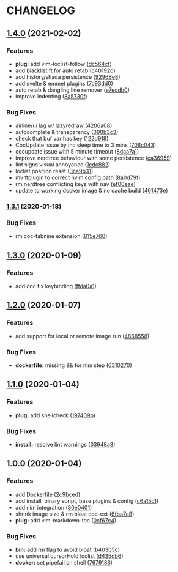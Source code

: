 # CHANGELOG

## [1.4.0](https://github.com/D-Nice/vindi/compare/v1.3.1...v1.4.0) (2021-02-02)


### Features

* **plug:** add vim-loclist-follow ([dc564cf](https://github.com/D-Nice/vindi/commit/dc564cf5c3e69758ec062a2fb5b5f428466c5ed8))
* add blacklist ft for auto retab ([c40192d](https://github.com/D-Nice/vindi/commit/c40192dea1f946f5dcf5f8cc2e4753d2c9cd3411))
* add history/shada persistence ([92968e8](https://github.com/D-Nice/vindi/commit/92968e89c7ac132cc12490621aa37b685e1e90e4))
* add svelte & emmet plugins ([7c93dd0](https://github.com/D-Nice/vindi/commit/7c93dd0e6d70ddb84b31a170501197b53c1c63ac))
* auto retab & dangling line remover ([e7ecdb0](https://github.com/D-Nice/vindi/commit/e7ecdb074c9015abf28f70ac874ff8445d6c1766))
* improve indenting ([8a5730f](https://github.com/D-Nice/vindi/commit/8a5730f2b8c3fcb8e7e581dca8ec89433438a22a))


### Bug Fixes

* airline/ui lag w/ lazyredraw ([4206a08](https://github.com/D-Nice/vindi/commit/4206a0807163ad77bdebd6f9d77f89aac4e06c63))
* autocomplete & transparency ([090b3c3](https://github.com/D-Nice/vindi/commit/090b3c34bee1c1b0ce7680e63db986282ecbfda5))
* check that buf var has key ([122d918](https://github.com/D-Nice/vindi/commit/122d918d14f2c38911109f4d4f815687988ef4c6))
* CocUpdate issue by inc sleep time to 3 mins ([706c043](https://github.com/D-Nice/vindi/commit/706c0439a28cbc07e6d06f447380e47ec043d967))
* cocupdate issue with 5 minute timeout ([8daa7a1](https://github.com/D-Nice/vindi/commit/8daa7a1e2ec88e9b70e407a94f6e65532815105d))
* improve nerdtree behaviour with some persistence ([ca36959](https://github.com/D-Nice/vindi/commit/ca36959cf0277e6b17f5a687db5c6b220f0fec56))
* lint signs visual annoyance ([1cdc882](https://github.com/D-Nice/vindi/commit/1cdc882ed1a5127ea124ac53a8755025ab87c8a7))
* loclist position reset ([3ce9b31](https://github.com/D-Nice/vindi/commit/3ce9b314c97cc1fc26c7733167501ef398363a92))
* mv ftplugin to correct nvim config path ([8a0d79f](https://github.com/D-Nice/vindi/commit/8a0d79f7dae650b73d48d01c2a0aeeb2904a5499))
* rm nerdtree conflicting keys with nav ([ef00eae](https://github.com/D-Nice/vindi/commit/ef00eaec48e89e0eaf1a88e24b625f5e824abc62))
* update to working docker image & no cache build ([461473e](https://github.com/D-Nice/vindi/commit/461473e285f336ed65e33dc036e1aaba9821ba9a))

### [1.3.1](https://github.com/D-Nice/vindi/compare/v1.3.0...v1.3.1) (2020-01-18)


### Bug Fixes

* rm coc-tabnine extension ([815e760](https://github.com/D-Nice/vindi/commit/815e760cc2cc2f18efb245cc414ddb7361ee3e4e))

## [1.3.0](https://github.com/D-Nice/vindi/compare/v1.2.0...v1.3.0) (2020-01-09)


### Features

* add coc fix keybinding ([ffda0a1](https://github.com/D-Nice/vindi/commit/ffda0a1dd5ba05d0f0bef31cf3070edfd0f8f2fd))

## [1.2.0](https://github.com/D-Nice/vindi/compare/v1.1.0...v1.2.0) (2020-01-07)


### Features

* add support for local or remote image run ([4868558](https://github.com/D-Nice/vindi/commit/48685586230e815de91c513607fd8c4674a02333))


### Bug Fixes

* **dockerfile:** missing && for nim step ([6310270](https://github.com/D-Nice/vindi/commit/6310270043dbb9cccce5be13a904e3de29db50b5))

## [1.1.0](https://github.com/D-Nice/vindi/compare/v1.0.0...v1.1.0) (2020-01-04)


### Features

* **plug:** add shellcheck ([197409b](https://github.com/D-Nice/vindi/commit/197409b4c926163616450cd3f9c3b171e8810f25))


### Bug Fixes

* **install:** resolve lint warnings ([03948a3](https://github.com/D-Nice/vindi/commit/03948a3583b0c8d0ce03cf4d89d7e2c3aab8e192))

## 1.0.0 (2020-01-04)


### Features

* add Dockerfile ([2c9bced](https://github.com/D-Nice/vindi/commit/2c9bcedf8b5105dca9c778a3c7eacbe0838b568a))
* add install, binary script, base plugins & config ([c6a15c1](https://github.com/D-Nice/vindi/commit/c6a15c18f4731945169c08bddaab966c04d017ef))
* add nim integration ([80e0401](https://github.com/D-Nice/vindi/commit/80e040101f0436d4a3ce885c6a4f7f2dee4135ad))
* shrink image size & rm bloat coc-ext ([6fba7e8](https://github.com/D-Nice/vindi/commit/6fba7e80facbd26925860998963f001f50e886c1))
* **plug:** add vim-markdown-toc ([0cf67c4](https://github.com/D-Nice/vindi/commit/0cf67c48d97fbf4e076d50f3bf6038bd1b7508af))


### Bug Fixes

* **bin:** add rm flag to avoid bloat ([b403b5c](https://github.com/D-Nice/vindi/commit/b403b5c27ce65c6516885d9de2b90914a9be05f5))
* use universal cursorHold loclist ([d435db6](https://github.com/D-Nice/vindi/commit/d435db6c23a5199b3ddc9e92e1cfe2e39e3c1e25))
* **docker:** set pipefail on shell ([7679183](https://github.com/D-Nice/vindi/commit/7679183bf5dd38215e49b413361f99bf62a4eb26))

